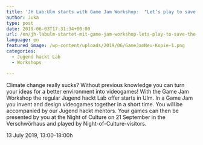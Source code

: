 ```yaml
---
title: 'JH Lab:Ulm starts with Game Jam Workshop:  "Let’s play to save the world 🎮"'
author: Juka
type: post
date: 2019-06-03T17:31:34+00:00
url: /en/jh-labulm-startet-mit-game-jam-workshop-lets-play-to-save-the-world/
language: en
featured_image: /wp-content/uploads/2019/06/GameJamNeu-Kopie-1.png
categories:
  - Jugend hackt Lab
  - Workshops

---
```


Climate change really sucks? Without previous knowledge you can turn your ideas for a better environment into videogames! With the Game Jam Workshop the regular Jugend hackt Lab offer starts in Ulm. In a Game Jam you invent and design videogames together in a short time. You will be accompanied by our Jugend hackt mentors. Your games can then be presented by you at the Night of Culture on 21 September in the Verschwörhaus and played by Night-of-Culture-visitors.

13 July 2019, 13:00-18:00h